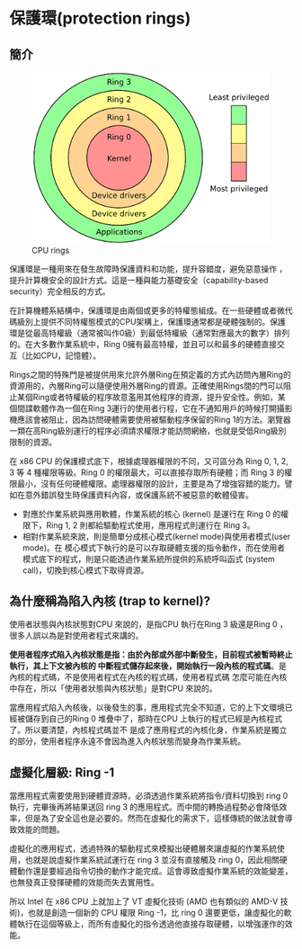 # 保護環(protection rings)

## 簡介

<figure><img src="../.gitbook/assets/protection_rings-min.png" alt="" width="500">
<figcaption>CPU rings</figcaption>
</figure>



保護環是一種用來在發生故障時保護資料和功能，提升容錯度，避免惡意操作 ，提升計算機安全的設計方式。這是一種與能力基礎安全（capability-based security）完全相反的方式。

在計算機體系結構中，保護環是由兩個或更多的特權態組成。在一些硬體或者微代碼級別上提供不同特權態模式的CPU架構上，保護環通常都是硬體強制的。保護環是從最高特權級（通常被叫作0級）到最低特權級（通常對應最大的數字）排列的。在大多數作業系統中，Ring 0擁有最高特權，並且可以和最多的硬體直接交互（比如CPU，記憶體）。

Rings之間的特殊門是被提供用來允許外層Ring在預定義的方式內訪問內層Ring的資源用的，內層Ring可以隨便使用外層Ring的資源。正確使用Rings間的門可以阻止某個Ring或者特權級的程序故意濫用其他程序的資源，提升安全性。例如，某個間諜軟體作為一個在Ring 3運行的使用者行程，它在不通知用戶的時候打開攝影機應該會被阻止，因為訪問硬體需要使用被驅動程序保留的Ring 1的方法。瀏覽器一類在高Ring級別運行的程序必須請求權限才能訪問網絡，也就是受低Ring級別限制的資源。

在 x86 CPU 的保護模式底下，根據處理器權限的不同，又可區分為 Ring 0, 1, 2, 3 等 4 種權限等級。Ring 0 的權限最大，可以直接存取所有硬體；而 Ring 3 的權限最小，沒有任何硬體權限。處理器權限的設計，主要是為了增強容錯的能力。譬如在意外錯誤發生時保護資料內容，或保護系統不被惡意的軟體侵害。

* 對應於作業系統與應用軟體，作業系統的核心 (kernel) 是運行在 Ring 0 的權限下，Ring 1, 2 則都給驅動程式使用，應用程式則運行在 Ring 3。
* 相對作業系統來說，則是簡單分成核心模式(kernel mode)與使用者模式(user mode)。在 模心模式下執行的是可以存取硬體支援的指令動作，而在使用者模式底下的程式，則是只能透過作業系統所提供的系統呼叫函式 (system call)，切換到核心模式下取得資源。

## 為什麼稱為陷入內核 (trap to kernel)?

使用者狀態與內核狀態對CPU 來說的，是指CPU 執行在Ring 3 級還是Ring 0 ，
很多人誤以為是對使用者程式來講的。

**使用者程序式陷入內核狀態是指：由於內部或外部中斷發生，目前程式被暫時終止執行，其上下文被內核的
中斷程式儲存起來後，開始執行一段內核的程式碼**。是內核的程式碼，不是使用者程式在內核的程式碼，使用者程式碼
怎麼可能在內核中存在，所以「使用者狀態與內核狀態」是對CPU 來說的。

當應用程式陷入內核後，以後發生的事，應用程式完全不知道，它的上下文環境已
經被儲存到自己的Ring 0 堆疊中了，那時在CPU 上執行的程式已經是內核程式了。所以要清楚，內核程式碼並不
是成了應用程式的內核化身，作業系統是獨立的部分，使用者程序永遠不會因為進入內核狀態而變身為作業系統。

## 虛擬化層級: Ring -1

當應用程式需要使用到硬體資源時，必須透過作業系統將指令/資料切換到 ring 0 執行，完畢後再將結果送回 ring 3 的應用程式。而中間的轉換過程勢必會降低效率，但是為了安全這也是必要的。然而在虛擬化的需求下，這樣傳統的做法就會導致效能的問題。

虛擬化的應用程式，透過特殊的驅動程式來模擬出硬體層來讓虛擬的作業系統使用，也就是說虛擬作業系統試運行在 ring 3 並沒有直接觸及 ring 0，因此相關硬體動作還是要經過指令切換的動作才能完成。這會導致虛擬作業系統的效能變差，也無發真正發揮硬體的效能而失去實用性。

所以 Intel 在 x86 CPU 上就加上了 VT 虛擬化技術 (AMD 也有類似的 AMD-V 技術)，也就是創造一個新的 CPU 權限 Ring -1，比 ring 0 還要更低，讓虛擬化的軟體執行在這個等級上，而所有虛擬化的指令透過他直接存取硬體，以增強運作的效能。








